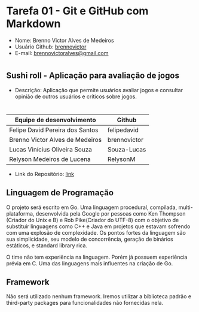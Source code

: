 # Tarefa 01 - Git e GitHub com Markdown

* Nome: Brenno Victor Alves de Medeiros
* Usuário Github: [brennovictor](https://github.com/brennovictor)
* E-mail: brennovictoralves@gmail.com
#

## Sushi roll - Aplicação para avaliação de jogos

* Descrição: Aplicação que permite usuários avaliar jogos e consultar opinião de outros usuários e críticos sobre jogos.
#
| Equipe de desenvolvimento | Github
|----  | ---- |
| Felipe David Pereira dos Santos | felipedavid
| Brenno Victor Alves de Medeiros | brennovictor
| Lucas Vinícius Oliveira Souza | Souza-Lucas
| Relyson Medeiros de Lucena | RelysonM


* Link do Repositório: [link](https://github.com/felipedavid/sushi_roll)


## Linguagem de Programação
O projeto será escrito em Go. Uma linguagem procedural, compilada, multi-plataforma, desenvolvida pela Google por pessoas como Ken Thompson (Criador do Unix e B) e Rob Pike(Criador do UTF-8) com o objetivo de substituir linguagens como C++ e Java em projetos que estavam sofrendo com uma explosão de complexidade. Os pontos fortes da linguagem são sua simplicidade, seu modelo de concorrência, geração de binários estáticos, e standard library rica.

O time não tem experiência na linguagem. Porém já possuem experiência prévia em C. Uma das linguagens mais influentes na criação de Go.


## Framework
Não será utilizado nenhum framework. Iremos utilizar a biblioteca padrão e third-party packages para funcionalidades não fornecidas nela.

